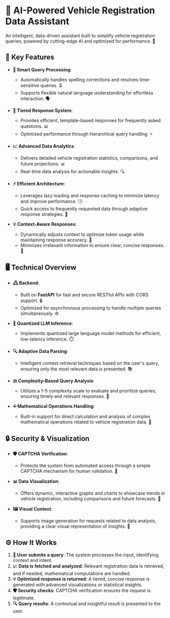 # 🚗 AI-Powered Vehicle Registration Data Assistant

An intelligent, data-driven assistant built to simplify vehicle registration queries, powered by cutting-edge AI and optimized for performance. 🚀

## 🔑 Key Features

- **🧠 Smart Query Processing**: 
  - Automatically handles spelling corrections and resolves time-sensitive queries. ⏳
  - Supports flexible natural language understanding for effortless interaction. 🗣️
  
- **🎯 Tiered Response System**: 
  - Provides efficient, template-based responses for frequently asked questions. 📊
  - Optimized performance through hierarchical query handling. ⚡
  
- **📈 Advanced Data Analytics**: 
  - Delivers detailed vehicle registration statistics, comparisons, and future projections. 📊
  - Real-time data analysis for actionable insights. 🔍
  
- **⚡ Efficient Architecture**: 
  - Leverages lazy loading and response caching to minimize latency and improve performance. 🕒
  - Quick access to frequently requested data through adaptive response strategies. 🔄
  
- **💡 Context-Aware Responses**: 
  - Dynamically adjusts context to optimize token usage while maintaining response accuracy. 💬
  - Minimizes irrelevant information to ensure clear, concise responses. 📏

## 🖥️ Technical Overview

- **🖧 Backend**: 
  - Built on **FastAPI** for fast and secure RESTful APIs with CORS support. 🔒
  - Optimized for asynchronous processing to handle multiple queries simultaneously. ⚙️
  
- **🤖 Quantized LLM Inference**: 
  - Implements quantized large language model methods for efficient, low-latency inference. ⏱️
  
- **🔍 Adaptive Data Parsing**: 
  - Intelligent context retrieval techniques based on the user's query, ensuring only the most relevant data is presented. 📚
  
- **⚖️ Complexity-Based Query Analysis**: 
  - Utilizes a 1-5 complexity scale to evaluate and prioritize queries, ensuring timely and relevant responses. 📐
  
- **➗ Mathematical Operations Handling**: 
  - Built-in support for direct calculation and analysis of complex mathematical operations related to vehicle registration data. 🔢

## 🔒 Security & Visualization

- **🛡️ CAPTCHA Verification**: 
  - Protects the system from automated access through a simple CAPTCHA mechanism for human validation. 👤

- **📊 Data Visualization**: 
  - Offers dynamic, interactive graphs and charts to showcase trends in vehicle registration, including comparisons and future forecasts. 📅

- **🖼️ Visual Context**: 
  - Supports image generation for requests related to data analysis, providing a clear visual representation of insights. 🎨

## ⚙️ How It Works

1. **📝 User submits a query**: The system processes the input, identifying context and intent.
2. **📈 Data is fetched and analyzed**: Relevant registration data is retrieved, and if needed, mathematical computations are handled.
3. **💡 Optimized response is returned**: A tiered, concise response is generated with advanced visualizations or statistical insights.
4. **🛡️ Security checks**: CAPTCHA verification ensures the request is legitimate.
5. **🔍 Query results**: A contextual and insightful result is presented to the user.
